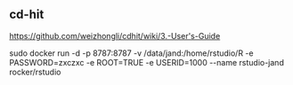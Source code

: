 ## cd-hit

https://github.com/weizhongli/cdhit/wiki/3.-User's-Guide

sudo docker run -d -p 8787:8787 -v /data/jand:/home/rstudio/R -e PASSWORD=zxczxc -e ROOT=TRUE -e USERID=1000 --name rstudio-jand rocker/rstudio